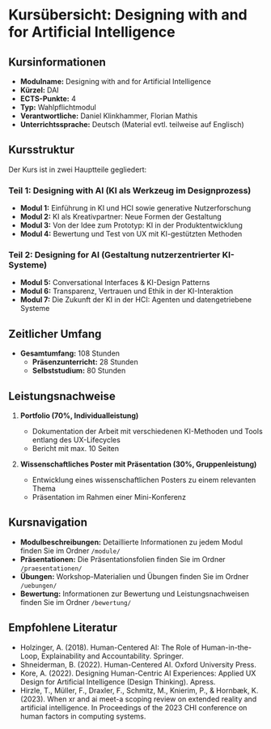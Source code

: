 # Kursübersicht: Designing with and for Artificial Intelligence

## Kursinformationen
- **Modulname:** Designing with and for Artificial Intelligence
- **Kürzel:** DAI
- **ECTS-Punkte:** 4
- **Typ:** Wahlpflichtmodul
- **Verantwortliche:** Daniel Klinkhammer, Florian Mathis
- **Unterrichtssprache:** Deutsch (Material evtl. teilweise auf Englisch)

## Kursstruktur
Der Kurs ist in zwei Hauptteile gegliedert:

### Teil 1: Designing with AI (KI als Werkzeug im Designprozess)
- **Modul 1:** Einführung in KI und HCI sowie generative Nutzerforschung
- **Modul 2:** KI als Kreativpartner: Neue Formen der Gestaltung
- **Modul 3:** Von der Idee zum Prototyp: KI in der Produktentwicklung
- **Modul 4:** Bewertung und Test von UX mit KI-gestützten Methoden

### Teil 2: Designing for AI (Gestaltung nutzerzentrierter KI-Systeme)
- **Modul 5:** Conversational Interfaces & KI-Design Patterns
- **Modul 6:** Transparenz, Vertrauen und Ethik in der KI-Interaktion
- **Modul 7:** Die Zukunft der KI in der HCI: Agenten und datengetriebene Systeme

## Zeitlicher Umfang
- **Gesamtumfang:** 108 Stunden
  - **Präsenzunterricht:** 28 Stunden
  - **Selbststudium:** 80 Stunden

## Leistungsnachweise
1. **Portfolio (70%, Individualleistung)**
   - Dokumentation der Arbeit mit verschiedenen KI-Methoden und Tools entlang des UX-Lifecycles
   - Bericht mit max. 10 Seiten

2. **Wissenschaftliches Poster mit Präsentation (30%, Gruppenleistung)**
   - Entwicklung eines wissenschaftlichen Posters zu einem relevanten Thema
   - Präsentation im Rahmen einer Mini-Konferenz

## Kursnavigation
- **Modulbeschreibungen:** Detaillierte Informationen zu jedem Modul finden Sie im Ordner `/module/`
- **Präsentationen:** Die Präsentationsfolien finden Sie im Ordner `/praesentationen/`
- **Übungen:** Workshop-Materialien und Übungen finden Sie im Ordner `/uebungen/`
- **Bewertung:** Informationen zur Bewertung und Leistungsnachweisen finden Sie im Ordner `/bewertung/`

## Empfohlene Literatur
- Holzinger, A. (2018). Human-Centered AI: The Role of Human-in-the-Loop, Explainability and Accountability. Springer.
- Shneiderman, B. (2022). Human-Centered AI. Oxford University Press.
- Kore, A. (2022). Designing Human-Centric AI Experiences: Applied UX Design for Artificial Intelligence (Design Thinking). Apress.
- Hirzle, T., Müller, F., Draxler, F., Schmitz, M., Knierim, P., & Hornbæk, K. (2023). When xr and ai meet-a scoping review on extended reality and artificial intelligence. In Proceedings of the 2023 CHI conference on human factors in computing systems.
